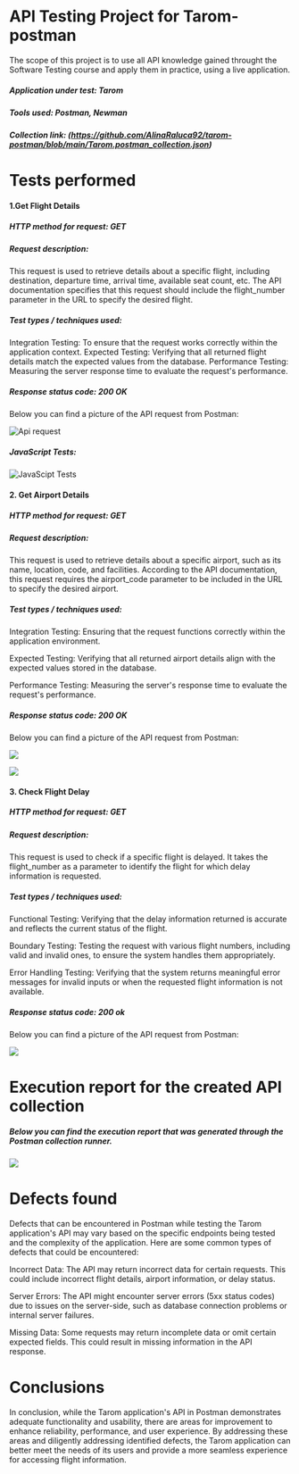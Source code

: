 # API Testing Project for Tarom-postman

 The scope of this project is to use all API knowledge gained throught the Software Testing course and apply them in practice, using a live application.

##### Application under test: Tarom

##### Tools used: Postman, Newman

##### Collection link: (https://github.com/AlinaRaluca92/tarom-postman/blob/main/Tarom.postman_collection.json)

# Tests performed

#### 1.Get Flight Details

##### HTTP method for request: GET

##### Request description: 
This request is used to retrieve details about a specific flight, including destination, departure time, arrival time, available seat count, etc. The API documentation specifies that this request should include the flight_number parameter in the URL to specify the desired flight.

##### Test types / techniques used:  
Integration Testing: To ensure that the request works correctly within the application context.
Expected Testing: Verifying that all returned flight details match the expected values from the database.
Performance Testing: Measuring the server response time to evaluate the request's performance.
##### Response status code: 200 OK

Below you can find a picture of the API request from Postman:

![Api request](https://github.com/AlinaRaluca92/tarom-postman/blob/main/Request%20from%20Postman.JPG)


##### JavaScript Tests:


![JavaScipt Tests](https://github.com/AlinaRaluca92/tarom-postman/blob/main/Java%20script%20test.JPG)

####  2. Get Airport Details

##### HTTP method for request: GET

#####  Request description: 
This request is used to retrieve details about a specific airport, such as its name, location, code, and facilities. According to the API documentation, this request requires the airport_code parameter to be included in the URL to specify the desired airport.

#####  Test types / techniques used:

Integration Testing: Ensuring that the request functions correctly within the application environment.

Expected Testing: Verifying that all returned airport details align with the expected values stored in the database.

Performance Testing: Measuring the server's response time to evaluate the request's performance.

#####  Response status code: 200 OK

Below you can find a picture of the API request from Postman:

![](https://github.com/AlinaRaluca92/tarom-postman/blob/main/Request%20from%20Postman.JPG)

![](https://github.com/AlinaRaluca92/tarom-postman/blob/main/test%20results.JPG)

####  3. Check Flight Delay

#####  HTTP method for request: GET

##### Request description: 
This request is used to check if a specific flight is delayed. It takes the flight_number as a parameter to identify the flight for which delay information is requested.

##### Test types / techniques used:

Functional Testing: Verifying that the delay information returned is accurate and reflects the current status of the flight.

Boundary Testing: Testing the request with various flight numbers, including valid and invalid ones, to ensure the system handles them appropriately.

Error Handling Testing: Verifying that the system returns meaningful error messages for invalid inputs or when the requested flight information is not available.

#####  Response status code: 200 ok 


Below you can find a picture of the API request from Postman:


![](https://github.com/AlinaRaluca92/tarom-postman/blob/main/RP.JPG)

# Execution report for the created API collection

#####  Below you can find the execution report that was generated through the Postman collection runner.   

![](https://github.com/AlinaRaluca92/tarom-postman/blob/main/execution%20report.JPG)

# Defects found

Defects that can be encountered in Postman while testing the Tarom application's API may vary based on the specific endpoints being tested and the complexity of the application. Here are some common types of defects that could be encountered:

Incorrect Data: The API may return incorrect data for certain requests. This could include incorrect flight details, airport information, or delay status.

Server Errors: The API might encounter server errors (5xx status codes) due to issues on the server-side, such as database connection problems or internal server failures.

Missing Data: Some requests may return incomplete data or omit certain expected fields. This could result in missing information in the API response.

# Conclusions

In conclusion, while the Tarom application's API in Postman demonstrates adequate functionality and usability, there are areas for improvement to enhance reliability, performance, and user experience. By addressing these areas and diligently addressing identified defects, the Tarom application can better meet the needs of its users and provide a more seamless experience for accessing flight information.


